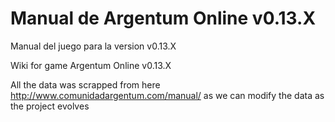 # Manual de Argentum Online v0.13.X

Manual del juego para la version v0.13.X

Wiki for game Argentum Online v0.13.X


All the data was scrapped from here http://www.comunidadargentum.com/manual/ as we can modify the data as the project evolves
